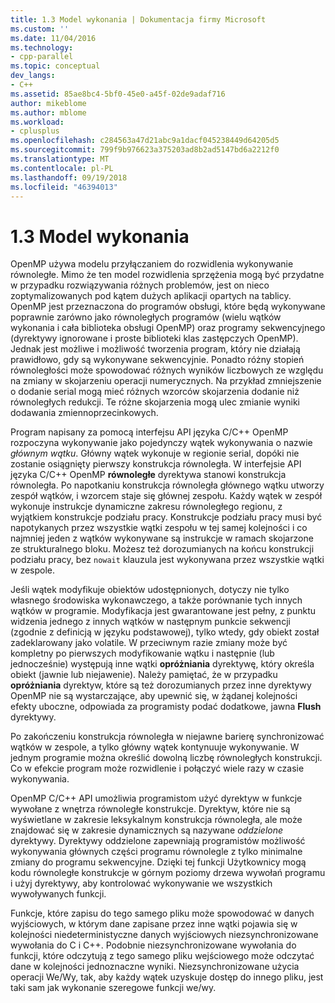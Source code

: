 ```yaml
---
title: 1.3 Model wykonania | Dokumentacja firmy Microsoft
ms.custom: ''
ms.date: 11/04/2016
ms.technology:
- cpp-parallel
ms.topic: conceptual
dev_langs:
- C++
ms.assetid: 85ae8bc4-5bf0-45e0-a45f-02de9adaf716
author: mikeblome
ms.author: mblome
ms.workload:
- cplusplus
ms.openlocfilehash: c284563a47d21abc9a1dacf045238449d64205d5
ms.sourcegitcommit: 799f9b976623a375203ad8b2ad5147bd6a2212f0
ms.translationtype: MT
ms.contentlocale: pl-PL
ms.lasthandoff: 09/19/2018
ms.locfileid: "46394013"
---
```

# <a name="13-execution-model"></a>1.3 Model wykonania

OpenMP używa modelu przyłączaniem do rozwidlenia wykonywanie równoległe. Mimo że ten model rozwidlenia sprzężenia mogą być przydatne w przypadku rozwiązywania różnych problemów, jest on nieco zoptymalizowanych pod kątem dużych aplikacji opartych na tablicy. OpenMP jest przeznaczona do programów obsługi, które będą wykonywane poprawnie zarówno jako równoległych programów (wielu wątków wykonania i cała biblioteka obsługi OpenMP) oraz programy sekwencyjnego (dyrektywy ignorowane i proste biblioteki klas zastępczych OpenMP). Jednak jest możliwe i możliwość tworzenia program, który nie działają prawidłowo, gdy są wykonywane sekwencyjnie. Ponadto różny stopień równoległości może spowodować różnych wyników liczbowych ze względu na zmiany w skojarzeniu operacji numerycznych. Na przykład zmniejszenie o dodanie serial mogą mieć różnych wzorców skojarzenia dodanie niż równoległych redukcji. Te różne skojarzenia mogą ulec zmianie wyniki dodawania zmiennoprzecinkowych.

Program napisany za pomocą interfejsu API języka C/C++ OpenMP rozpoczyna wykonywanie jako pojedynczy wątek wykonywania o nazwie *głównym wątku*. Główny wątek wykonuje w regionie serial, dopóki nie zostanie osiągnięty pierwszy konstrukcja równoległa. W interfejsie API języka C/C++ OpenMP **równoległe** dyrektywa stanowi konstrukcja równoległa. Po napotkaniu konstrukcja równoległa głównego wątku utworzy zespół wątków, i wzorcem staje się głównej zespołu. Każdy wątek w zespół wykonuje instrukcje dynamiczne zakresu równoległego regionu, z wyjątkiem konstrukcje podziału pracy. Konstrukcje podziału pracy musi być napotykanych przez wszystkie wątki zespołu w tej samej kolejności i co najmniej jeden z wątków wykonywane są instrukcje w ramach skojarzone ze strukturalnego bloku. Możesz też dorozumianych na końcu konstrukcji podziału pracy, bez `nowait` klauzula jest wykonywana przez wszystkie wątki w zespole.

Jeśli wątek modyfikuje obiektów udostępnionych, dotyczy nie tylko własnego środowiska wykonawczego, a także porównanie tych innych wątków w programie. Modyfikacja jest gwarantowane jest pełny, z punktu widzenia jednego z innych wątków w następnym punkcie sekwencji (zgodnie z definicją w języku podstawowej), tylko wtedy, gdy obiekt został zadeklarowany jako volatile. W przeciwnym razie zmiany może być kompletny po pierwszych modyfikowanie wątku i następnie (lub jednocześnie) występują inne wątki **opróżniania** dyrektywę, który określa obiekt (jawnie lub niejawenie). Należy pamiętać, że w przypadku **opróżniania** dyrektyw, które są też dorozumianych przez inne dyrektywy OpenMP nie są wystarczające, aby upewnić się, w żądanej kolejności efekty uboczne, odpowiada za programisty podać dodatkowe, jawna  **Flush** dyrektywy.

Po zakończeniu konstrukcja równoległa w niejawne barierę synchronizować wątków w zespole, a tylko główny wątek kontynuuje wykonywanie. W jednym programie można określić dowolną liczbę równoległych konstrukcji. Co w efekcie program może rozwidlenie i połączyć wiele razy w czasie wykonywania.

OpenMP C/C++ API umożliwia programistom użyć dyrektyw w funkcje wywołane z wnętrza równoległe konstrukcje. Dyrektyw, które nie są wyświetlane w zakresie leksykalnym konstrukcja równoległa, ale może znajdować się w zakresie dynamicznych są nazywane *oddzielone* dyrektywy. Dyrektywy oddzielone zapewniają programistów możliwość wykonywania głównych części programu równolegle z tylko minimalne zmiany do programu sekwencyjne. Dzięki tej funkcji Użytkownicy mogą kodu równoległe konstrukcje w górnym poziomy drzewa wywołań programu i użyj dyrektywy, aby kontrolować wykonywanie we wszystkich wywoływanych funkcji.

Funkcje, które zapisu do tego samego pliku może spowodować w danych wyjściowych, w którym dane zapisane przez inne wątki pojawia się w kolejności niedeterministyczne danych wyjściowych niezsynchronizowane wywołania do C i C++. Podobnie niezsynchronizowane wywołania do funkcji, które odczytują z tego samego pliku wejściowego może odczytać dane w kolejności jednoznaczne wyniki. Niezsynchronizowane użycia operacji We/Wy, tak, aby każdy wątek uzyskuje dostęp do innego pliku, jest taki sam jak wykonanie szeregowe funkcji we/wy.